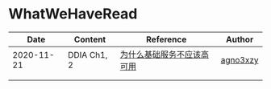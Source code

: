# WhatWeHaveRead

| Date       | Content     | Reference                                                    | Author                                  |
| ---------- | ----------- | ------------------------------------------------------------ | --------------------------------------- |
| 2020-11-21 | DDIA Ch1, 2 | [为什么基础服务不应该高可用](https://draveness.me/whys-the-design-unstable-infrastructure/) | [agno3xzy](https://github.com/agno3xzy) |
|            |             |                                                              |                                         |
|            |             |                                                              |                                         |

